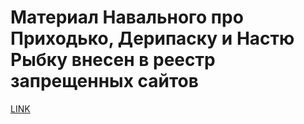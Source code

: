 # Материал Навального про Приходько, Дерипаску и Настю Рыбку внесен в реестр запрещенных сайтов



[LINK](https://varlamov.ru/2778021.html)